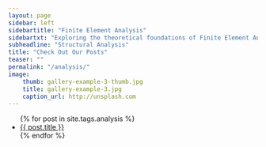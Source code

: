 ```yaml
---
layout: page
sidebar: left
sidebartitle: "Finite Element Analysis"
sidebartxt: "Exploring the theoretical foundations of Finite Element Analysis with in-depth tutorials and expert insights into real-world engineering applications.Check out our collection of blog posts about Finite Element Analysis. From fundamental theory to real-world applications, expert analysis tips, and step-by-step tutorials, this page serves as a comprehensive resource for engineers and analysts looking to enhance their understanding and skills. The Finite Element Method is a critical tool across industries such as aviation, automotive, defense, and energy, enabling precise simulations of structural behavior. Explore various analysis types, including linear and nonlinear static, modal, harmonic, buckling, creep, and more, to handle complex engineering challenges with confidence.""
subheadline: "Structural Analysis"
title: "Check Out Our Posts"
teaser: ""
permalink: "/analysis/"
image:
    thumb: gallery-example-3-thumb.jpg
    title: gallery-example-3.jpg
    caption_url: http://unsplash.com
---
```

<ul>
    {% for post in site.tags.analysis %}
    <li><a href="{{ site.url }}{{ site.baseurl }}{{ post.url }}">{{ post.title }}</a></li>
    {% endfor %}
</ul>